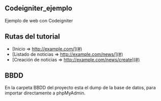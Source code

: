 ## Codeigniter_ejemplo
Ejemplo de web con Codeigniter

## Rutas del tutorial
* [Inicio => http://example.com/](#)
* [Listado de noticias => http://example.com/news/](#)
* [Creación de noticias => http://example.com/news/create](#)

## BBDD 
En la carpeta BBDD del proyecto esta el dump de la base de datos, para importar directamente a phpMyAdmin.